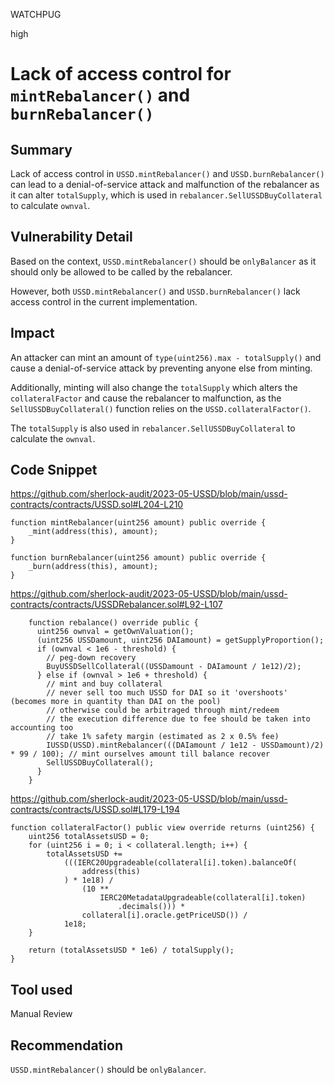 WATCHPUG

high

# Lack of access control for `mintRebalancer()` and `burnRebalancer()`

## Summary

Lack of access control in `USSD.mintRebalancer()` and `USSD.burnRebalancer()` can lead to a denial-of-service attack and malfunction of the rebalancer as it can alter `totalSupply`, which is used in `rebalancer.SellUSSDBuyCollateral` to calculate `ownval`.

## Vulnerability Detail

Based on the context, `USSD.mintRebalancer()` should be `onlyBalancer` as it should only be allowed to be called by the rebalancer.

However, both `USSD.mintRebalancer()` and `USSD.burnRebalancer()` lack access control in the current implementation.

## Impact

An attacker can mint an amount of `type(uint256).max - totalSupply()` and cause a denial-of-service attack by preventing anyone else from minting.

Additionally, minting will also change the `totalSupply` which alters the `collateralFactor` and cause the rebalancer to malfunction, as the `SellUSSDBuyCollateral()` function relies on the `USSD.collateralFactor()`.

The `totalSupply` is also used in `rebalancer.SellUSSDBuyCollateral` to calculate the `ownval`.

## Code Snippet

https://github.com/sherlock-audit/2023-05-USSD/blob/main/ussd-contracts/contracts/USSD.sol#L204-L210

```solidity
function mintRebalancer(uint256 amount) public override {
    _mint(address(this), amount);
}

function burnRebalancer(uint256 amount) public override {
    _burn(address(this), amount);
}
```

https://github.com/sherlock-audit/2023-05-USSD/blob/main/ussd-contracts/contracts/USSDRebalancer.sol#L92-L107

```solidity
    function rebalance() override public {
      uint256 ownval = getOwnValuation();
      (uint256 USSDamount, uint256 DAIamount) = getSupplyProportion();
      if (ownval < 1e6 - threshold) {
        // peg-down recovery
        BuyUSSDSellCollateral((USSDamount - DAIamount / 1e12)/2);
      } else if (ownval > 1e6 + threshold) {
        // mint and buy collateral
        // never sell too much USSD for DAI so it 'overshoots' (becomes more in quantity than DAI on the pool)
        // otherwise could be arbitraged through mint/redeem
        // the execution difference due to fee should be taken into accounting too
        // take 1% safety margin (estimated as 2 x 0.5% fee)
        IUSSD(USSD).mintRebalancer(((DAIamount / 1e12 - USSDamount)/2) * 99 / 100); // mint ourselves amount till balance recover
        SellUSSDBuyCollateral();
      }
    }
```

https://github.com/sherlock-audit/2023-05-USSD/blob/main/ussd-contracts/contracts/USSD.sol#L179-L194

```solidity
function collateralFactor() public view override returns (uint256) {
    uint256 totalAssetsUSD = 0;
    for (uint256 i = 0; i < collateral.length; i++) {
        totalAssetsUSD +=
            (((IERC20Upgradeable(collateral[i].token).balanceOf(
                address(this)
            ) * 1e18) /
                (10 **
                    IERC20MetadataUpgradeable(collateral[i].token)
                        .decimals())) *
                collateral[i].oracle.getPriceUSD()) /
            1e18;
    }

    return (totalAssetsUSD * 1e6) / totalSupply();
}
```

## Tool used

Manual Review

## Recommendation

`USSD.mintRebalancer()` should be `onlyBalancer`.
